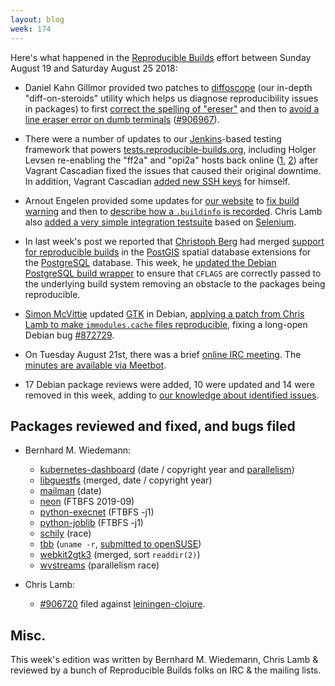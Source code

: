 ```yaml
---
layout: blog
week: 174
---
```


Here's what happened in the [Reproducible Builds](https://reproducible-builds.org) effort between Sunday August 19 and Saturday August 25 2018:

* Daniel Kahn Gillmor provided two patches to [diffoscope](https://diffoscope.org) (our in-depth "diff-on-steroids" utility which helps us diagnose reproducibility issues in packages) to first [correct the spelling of "ereser"](https://salsa.debian.org/reproducible-builds/diffoscope/commit/3522476) and then to [avoid a line eraser error on dumb terminals](https://salsa.debian.org/reproducible-builds/diffoscope/commit/038ac84) ([#906967](htps://bugs.debian.org/906967)).

* There were a number of updates to our [Jenkins](https://jenkins.io/)-based testing framework that powers [tests.reproducible-builds.org](tests.reproducible-builds.org), including Holger Levsen re-enabling the "ff2a" and "opi2a" hosts back online ([1](https://salsa.debian.org/qa/jenkins.debian.net/commit/7cb81648), [2](https://salsa.debian.org/qa/jenkins.debian.net/commit/0f3ec3fd)) after Vagrant Cascadian fixed the issues that caused their original downtime. In addition, Vagrant Cascadian [added new SSH keys](https://salsa.debian.org/qa/jenkins.debian.net/commit/a0cd9094) for himself.

* Arnout Engelen provided some updates for [our website](https://reproducible-builds.org/) to [fix build warning](https://salsa.debian.org/reproducible-builds/reproducible-website/commit/6490dde) and then to [describe how a `.buildinfo` is recorded](https://salsa.debian.org/reproducible-builds/reproducible-website/commit/06416b6). Chris Lamb also [added a very simple integration testsuite](https://salsa.debian.org/reproducible-builds/reproducible-website/commit/22c1dcb) based on [Selenium](https://www.seleniumhq.org/).

* In last week's post we reported that [Christoph Berg](https://www.df7cb.de/) had merged [support for reproducible builds](https://github.com/postgis/postgis/commit/873c6cba3e7f7e87b615b25c50d9c8dcede661ec) in the [PostGIS](https://postgis.net/) spatial database extensions for the [PostgreSQL](https://www.postgresql.org/) database. This week, he [updated the Debian PostgreSQL build wrapper](https://salsa.debian.org/postgresql/postgresql-common/commit/c32ca637e093b4a1a3207ccbd86d82e56d9c5937) to ensure that `CFLAGS` are correctly passed to the underlying build system removing an obstacle to the packages being reproducible.

* [Simon McVittie](https://smcv.pseudorandom.co.uk/) updated [GTK](https://www.gtk.org/) in Debian, [applying a patch from Chris Lamb to make `immodules.cache` files reproducible](https://salsa.debian.org/gnome-team/gtk2/commit/7deeede44c844e99402816ebc035de4d575f3db0#9c96da0e9f91d7d8937b69b524702c106258f0d1_12_16), fixing a long-open Debian bug [#872729](https://bugs.debian.org/872729).

* On Tuesday August 21st, there was a brief [online IRC meeting](https://lists.reproducible-builds.org/pipermail/rb-general/2018-August/001116.html). The [minutes are available via Meetbot](http://meetbot.debian.net/reproducible-builds/2018/reproducible-builds.2018-08-21-16.05.html).

* 17 Debian package reviews were added, 10 were updated and 14 were removed in this week, adding to [our knowledge about identified issues](https://tests.reproducible-builds.org/debian/index_issues.html).


Packages reviewed and fixed, and bugs filed
-------------------------------------------


* Bernhard M. Wiedemann:
    * [kubernetes-dashboard](https://github.com/kubernetes/dashboard/pull/3233) (date / copyright year and [parallelism](https://github.com/kubernetes/dashboard/issues/3234))
    * [libguestfs](https://www.redhat.com/archives/libguestfs/2018-August/msg00230.html) (merged, date / copyright year)
    * [mailman](https://build.opensuse.org/request/show/630980) (date)
    * [neon](https://bugzilla.opensuse.org/show_bug.cgi?id=1105995) (FTBFS 2019-09)
    * [python-execnet](https://github.com/pytest-dev/execnet/pull/84) (FTBFS -j1)
    * [python-joblib](https://github.com/joblib/joblib/issues/758) (FTBFS -j1)
    * [schily](https://build.opensuse.org/request/show/630357) (race)
    * [tbb](https://github.com/01org/tbb/pull/82) (`uname -r`, [submitted to openSUSE](build.opensuse.org/request/show/631209))
    * [webkit2gtk3](https://bugs.webkit.org/show_bug.cgi?id=188738) (merged, sort `readdir(2)`)
    * [wvstreams](https://build.opensuse.org/request/show/630334) (parallelism race)

* Chris Lamb:
    * [#906720](https://bugs.debian.org/906720) filed against [leiningen-clojure](https://tracker.debian.org/pkg/leiningen-clojure).


Misc.
-----

This week's edition was written by Bernhard M. Wiedemann, Chris Lamb & reviewed by a bunch of Reproducible Builds folks on IRC & the mailing lists.
